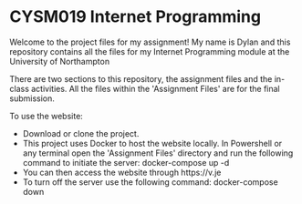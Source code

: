 <h1>CYSM019 Internet Programming</h1>
<p>Welcome to the project files for my assignment! My name is Dylan and this repository contains all the files for my Internet Programming module at the University of Northampton</p>
<p>There are two sections to this repository, the assignment files and the in-class activities. All the files within the 'Assignment Files' are for the final submission.</p>
<p>To use the website:</p>
<ul>
  <li>Download or clone the project.</li>
  <li>This project uses Docker to host the website locally. In Powershell or any terminal open the 'Assignment Files' directory and run the following command to initiate the server: docker-compose up -d</li>
  <li>You can then access the website through https://v.je</li>
  <li>To turn off the server use the following command: docker-compose down</li>
</ul>
